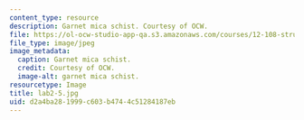 ```yaml
---
content_type: resource
description: Garnet mica schist. Courtesy of OCW.
file: https://ol-ocw-studio-app-qa.s3.amazonaws.com/courses/12-108-structure-of-earth-materials-fall-2004/d2a4ba281999c603b4744c51284187eb_lab2-5.jpg
file_type: image/jpeg
image_metadata:
  caption: Garnet mica schist.
  credit: Courtesy of OCW.
  image-alt: garnet mica schist.
resourcetype: Image
title: lab2-5.jpg
uid: d2a4ba28-1999-c603-b474-4c51284187eb
---
```

